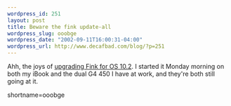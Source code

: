 ```yaml
--- 
wordpress_id: 251
layout: post
title: Beware the fink update-all
wordpress_slug: ooobge
wordpress_date: "2002-09-11T16:00:31-04:00"
wordpress_url: http://www.decafbad.com/blog/?p=251
---
```

<p>Ahh, the joys of <a href="http://fink.sourceforge.net/news/jaguar.php">upgrading Fink for OS 10.2</a>.  I started it Monday morning on both my iBook and the dual G4 450 I have at work, and they're both still going at it.</p>
<!--more-->
shortname=ooobge
